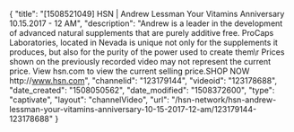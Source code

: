 {
    "title": "[1508521049] HSN | Andrew Lessman Your Vitamins Anniversary 10.15.2017 - 12 AM",
    "description": "Andrew is a leader in the development of advanced natural supplements that are purely additive free. ProCaps Laboratories, located in Nevada is unique not only for the supplements it produces, but also for the purity of the power used to create them\r Prices shown on the previously recorded video may not represent the current price.  View hsn.com to view the current selling price.SHOP NOW http:\/\/www.hsn.com",
    "channelid": "123179144",
    "videoid": "123178688",
    "date_created": "1508050562",
    "date_modified": "1508372600",
    "type": "captivate",
    "layout": "channelVideo",
    "url": "\/hsn-network\/hsn-andrew-lessman-your-vitamins-anniversary-10-15-2017-12-am\/123179144-123178688"
}
